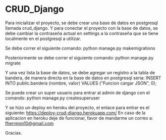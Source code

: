 # CRUD_Django

Para inicializar el proyecto, se debe crear una base de datos en postgresql llamada crud_django. Y para conectar el proyecto con la base de datos, se debe cambiar
la contraseña actual en settings a la contraseña que se tiene localmente en el postgresql a utilizar.

Se debe correr el siguiente comando: python manage.py makemigrations

Posteriormente se debe correr el siguiente comando: python manage.py migrate

Y una vez lista la base de datos, se debe agregar un registro a la tabla de bandera, de manera directa en la base de datos en postgresql seria:
INSERT INTO public.bandera (nombre, valor) VALUES ("Funcion cargar JSON", 0);

Se puede crear un super usuario para entrar al admin de django con el comando: python manage.py createsuperuser

Y se hizo un deploy en heroku del proyecto, el enlace para entrar es el siguiente: https://deploy-crud-django.herokuapp.com/
En caso de la aplicacion en heroku deje de funcionar, favor de mandarme un correo a: fherrejon10@gmail.com

Gracias.
